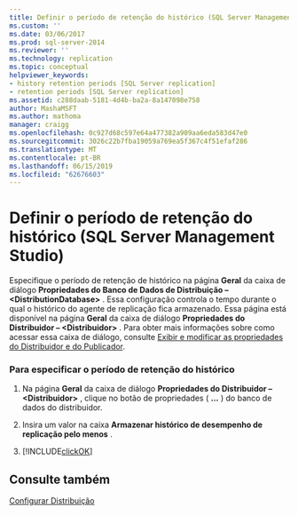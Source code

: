 ```yaml
---
title: Definir o período de retenção do histórico (SQL Server Management Studio) | Microsoft Docs
ms.custom: ''
ms.date: 03/06/2017
ms.prod: sql-server-2014
ms.reviewer: ''
ms.technology: replication
ms.topic: conceptual
helpviewer_keywords:
- history retention periods [SQL Server replication]
- retention periods [SQL Server replication]
ms.assetid: c288daab-5181-4d4b-ba2a-8a147098e758
author: MashaMSFT
ms.author: mathoma
manager: craigg
ms.openlocfilehash: 0c927d68c597e64a477382a909aa6eda583d47e0
ms.sourcegitcommit: 3026c22b7fba19059a769ea5f367c4f51efaf286
ms.translationtype: MT
ms.contentlocale: pt-BR
ms.lasthandoff: 06/15/2019
ms.locfileid: "62676603"
---
```

# <a name="set-the-history-retention-period-sql-server-management-studio"></a>Definir o período de retenção do histórico (SQL Server Management Studio)
  Especifique o período de retenção de histórico na página **Geral** da caixa de diálogo **Propriedades do Banco de Dados de Distribuição – \<DistributionDatabase>** . Essa configuração controla o tempo durante o qual o histórico do agente de replicação fica armazenado. Essa página está disponível na página **Geral** da caixa de diálogo **Propriedades do Distribuidor – \<Distribuidor>** . Para obter mais informações sobre como acessar essa caixa de diálogo, consulte [Exibir e modificar as propriedades do Distribuidor e do Publicador](view-and-modify-distributor-and-publisher-properties.md).  
  
### <a name="to-specify-the-history-retention-period"></a>Para especificar o período de retenção do histórico  
  
1.  Na página **Geral** da caixa de diálogo **Propriedades do Distribuidor – \<Distribuidor>** , clique no botão de propriedades ( **...** ) do banco de dados do distribuidor.  
  
2.  Insira um valor na caixa **Armazenar histórico de desempenho de replicação pelo menos** .  
  
3.  [!INCLUDE[clickOK](../../includes/clickok-md.md)]  
  
## <a name="see-also"></a>Consulte também  
 [Configurar Distribuição](configure-distribution.md)  
  
  
